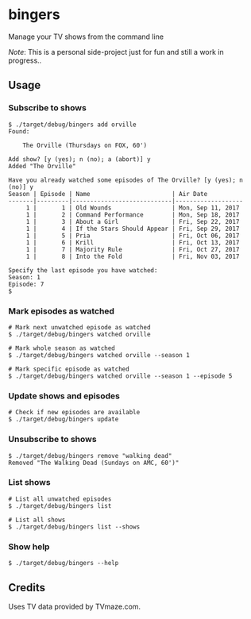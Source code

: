 # bingers
Manage your TV shows from the command line

_Note_: This is a personal side-project just for fun and still a work in progress..

## Usage
### Subscribe to shows
```
$ ./target/debug/bingers add orville
Found:

	The Orville (Thursdays on FOX, 60')

Add show? [y (yes); n (no); a (abort)] y
Added "The Orville"

Have you already watched some episodes of The Orville? [y (yes); n (no)] y
Season | Episode | Name                       | Air Date
-------|---------|----------------------------|-------------------
     1 |       1 | Old Wounds                 | Mon, Sep 11, 2017
     1 |       2 | Command Performance        | Mon, Sep 18, 2017
     1 |       3 | About a Girl               | Fri, Sep 22, 2017
     1 |       4 | If the Stars Should Appear | Fri, Sep 29, 2017
     1 |       5 | Pria                       | Fri, Oct 06, 2017
     1 |       6 | Krill                      | Fri, Oct 13, 2017
     1 |       7 | Majority Rule              | Fri, Oct 27, 2017
     1 |       8 | Into the Fold              | Fri, Nov 03, 2017

Specify the last episode you have watched:
Season: 1
Episode: 7
$
```
### Mark episodes as watched
```
# Mark next unwatched episode as watched
$ ./target/debug/bingers watched orville

# Mark whole season as watched
$ ./target/debug/bingers watched orville --season 1

# Mark specific episode as watched
$ ./target/debug/bingers watched orville --season 1 --episode 5
```
### Update shows and episodes
```
# Check if new episodes are available
$ ./target/debug/bingers update
```
### Unsubscribe to shows
```
$ ./target/debug/bingers remove "walking dead"
Removed "The Walking Dead (Sundays on AMC, 60')"
```
### List shows
```
# List all unwatched episodes
$ ./target/debug/bingers list

# List all shows
$ ./target/debug/bingers list --shows
```
### Show help
```
$ ./target/debug/bingers --help
```
## Credits
Uses TV data provided by TVmaze.com.
